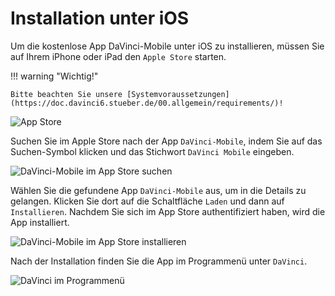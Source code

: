 # Installation unter iOS

Um die kostenlose App DaVinci-Mobile unter iOS zu installieren, müssen Sie auf Ihrem iPhone oder iPad den `Apple Store` starten. 

!!! warning "Wichtig!"

    Bitte beachten Sie unsere [Systemvoraussetzungen](https://doc.davinci6.stueber.de/00.allgemein/requirements/)!

![App Store](/assets/images/appapplestore1.png)

Suchen Sie im Apple Store nach der App `DaVinci-Mobile`, indem Sie auf das Suchen-Symbol klicken und das Stichwort `DaVinci Mobile` eingeben.

![DaVinci-Mobile im App Store suchen](/assets/images/appapplestore3.png)

Wählen Sie die gefundene App `DaVinci-Mobile` aus, um in die Details zu gelangen. Klicken Sie dort auf die Schaltfläche `Laden` und dann auf `Installieren`. Nachdem Sie sich im App Store authentifiziert haben, wird die App installiert.

![DaVinci-Mobile im App Store installieren](/assets/images/appapplestore2.png)

Nach der Installation finden Sie die App im Programmenü unter `DaVinci`. 

![DaVinci im Programmenü](/assets/images/appappledesktop.png)

